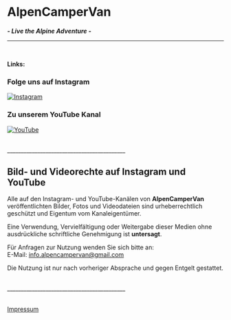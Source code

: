 # **AlpenCamperVan**  
***- Live the Alpine Adventure -***  

___________________________________________

<br>

**Links:**

### Folge uns auf Instagram
[![Instagram](https://img.shields.io/badge/Instagram-%23E4405F.svg?&style=for-the-badge&logo=instagram&logoColor=white)](https://instagram.com/alpencampervan)


### Zu unserem YouTube Kanal

[![YouTube](https://img.shields.io/badge/YouTube-%23FF0000.svg?&style=for-the-badge&logo=youtube&logoColor=white)](https://www.youtube.com/@alpencampervan)

<br>
___________________________________________

<br>

## Bild- und Videorechte auf Instagram und YouTube

Alle auf den Instagram- und YouTube-Kanälen von **AlpenCamperVan** veröffentlichten Bilder, Fotos und Videodateien sind urheberrechtlich geschützt und Eigentum vom Kanaleigentümer.

Eine Verwendung, Vervielfältigung oder Weitergabe dieser Medien ohne ausdrückliche schriftliche Genehmigung ist **untersagt**.

Für Anfragen zur Nutzung wenden Sie sich bitte an:  
E-Mail: info.alpencampervan@gmail.com

Die Nutzung ist nur nach vorheriger Absprache und gegen Entgelt gestattet.

<br>
___________________________________________

<br>
<br>

[Impressum](https://alpencampervan.github.io/impressum)
